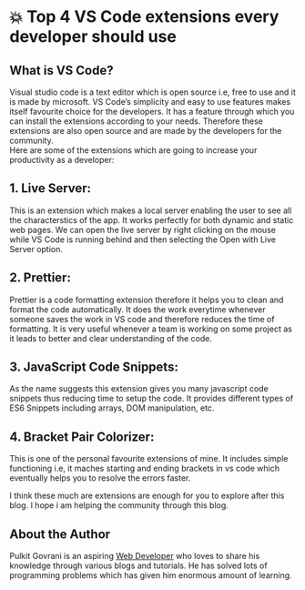 # :boom: Top 4 VS Code extensions every developer should use

## What is VS Code?

Visual studio code is a text editor which is open source i.e, free to use and it is made by microsoft.
VS Code’s simplicity and easy to use features makes itself favourite choice for the developers. It has a feature through which you can install the extensions according to your needs. Therefore these extensions are also open source and are made by the developers for the community.  
Here are some of the extensions which are going to increase your productivity as a developer:

##  1. Live Server:

This is an extension which makes a local server enabling the user to see all the characterstics of the app. It works perfectly for both dynamic and static web pages.
We can open the live server by right clicking on the mouse while VS Code is running behind and then selecting the Open with Live Server option.

## 2. Prettier:

Prettier is a code formatting extension therefore it helps you to clean and format the code automatically.
It does the work everytime whenever someone saves the work in VS code and therefore reduces the time of formatting. It is very useful whenever a team is working on some project as it leads to better and clear understanding of the code.

## 3. JavaScript Code Snippets:

As the name suggests this extension gives you many javascript code snippets thus reducing time to setup the code. It provides different types of ES6 Snippets including arrays, DOM manipulation, etc.

## 4. Bracket Pair Colorizer:

This is one of the personal favourite extensions of mine. It includes simple functioning i.e, it maches starting and ending brackets in vs code which eventually helps you to resolve the errors faster.

I think these much are extensions are enough for you to explore after this blog. I hope i am helping the community through this blog.

## About the Author

Pulkit Govrani is an aspiring
[Web Developer](https://www.upwork.com/freelancers/~01701403d8b0e94e03) who
loves to share his knowledge through various blogs and tutorials. He has solved
lots of programming problems which has given him enormous amount of learning.
